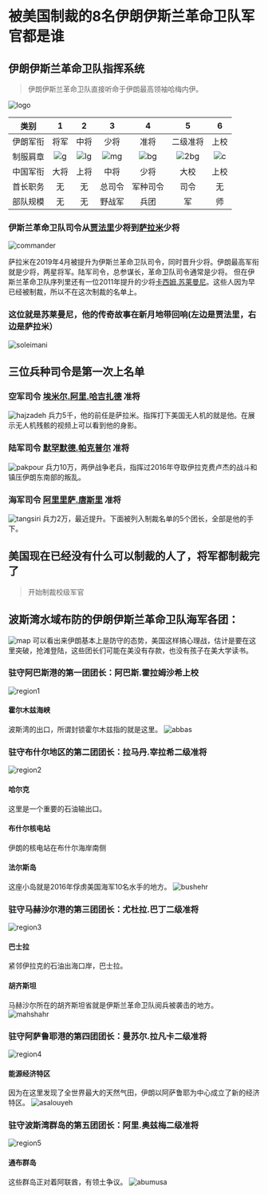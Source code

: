 # 被美国制裁的8名伊朗伊斯兰革命卫队军官都是谁

## 伊朗伊斯兰革命卫队指挥系统
>伊朗伊斯兰革命卫队直接听命于伊朗最高领袖哈梅内伊。

![logo](http://bazhou.blob.core.windows.net/learning/irgc/logo.png)

|类别|1|2|3|4|5|6|
|-|:-:|:-:|:-:|:-:|:-:|:-:|
|伊朗军衔|将军|中将|少将|准将|二级准将|上校|
|制服肩章|![g](http://bazhou.blob.core.windows.net/learning/irgc/IRGC_general.png)|![lg](http://bazhou.blob.core.windows.net/learning/irgc/IRGC_lieutenant_general.png)|![mg](http://bazhou.blob.core.windows.net/learning/irgc/IRGC_major_general.png)|![bg](http://bazhou.blob.core.windows.net/learning/irgc/IRGC_brigadier_general.png)|![2bg](http://bazhou.blob.core.windows.net/learning/irgc/IRGC_2nd_brigadier_general.png)|![c](http://bazhou.blob.core.windows.net/learning/irgc/IRGC_colonel.png)|
|中国军衔|大将|上将|中将|少将|大校|上校|
|首长职务|无|无|总司令|军种司令|司令|无|
|部队规模|无|无|野战军|兵团|军|师|旅|团|

### 伊斯兰革命卫队司令从[贾法里](https://en.wikipedia.org/wiki/Mohammad_Ali_Jafari)少将到[萨拉米](https://en.wikipedia.org/wiki/Hossein_Salami)少将
![commander](http://bazhou.blob.core.windows.net/learning/irgc/salami_jafari.jpg)

萨拉米在2019年4月被提升为伊斯兰革命卫队司令，同时晋升少将。伊朗最高军衔就是少将，两星将军。陆军司令，总参谋长，革命卫队司令通常是少将。
但在伊斯兰革命卫队序列里还有一位2011年提升的少将[卡西姆.苏莱曼尼](https://en.wikipedia.org/wiki/Qasem_Soleimani)。这些人因为早已经被制裁，所以不在这次制裁的名单上。

### 这位就是苏莱曼尼，他的传奇故事在新月地带回响(左边是贾法里，右边是萨拉米）
![soleimani](http://bazhou.blob.core.windows.net/learning/irgc/soleimani.jpg)

## 三位兵种司令是第一次上名单

### 空军司令 [埃米尔.阿里.哈吉扎德](https://en.wikipedia.org/wiki/Amir_Ali_Hajizadeh) 准将
![hajzadeh](http://bazhou.blob.core.windows.net/learning/irgc/Amir_Ali_Hajizade_IRGC_Aerospace_Commander.jpg)
兵力5千，他的前任是萨拉米。指挥打下美国无人机的就是他。在展示无人机残骸的视频上可以看到他的身影。

### 陆军司令 [默罕默德.帕克普尔](https://en.wikipedia.org/wiki/Mohammad_Pakpour) 准将
![pakpour](http://bazhou.blob.core.windows.net/learning/irgc/IRGC_Ground_Force_Commander_Mohammad_Pakpour.jpg)
兵力10万，两伊战争老兵，指挥过2016年夺取伊拉克费卢杰的战斗和镇压伊朗东南部的叛乱。

### 海军司令 [阿里里萨.唐斯里](https://en.wikipedia.org/wiki/Alireza_Tangsiri) 准将
![tangsiri](http://bazhou.blob.core.windows.net/learning/irgc/IRGC_Naval_Force_Commander_Alireza_Tangsiri.jpg)
兵力2万，最近提升。下面被列入制裁名单的5个团长，全部是他的手下。

## 美国现在已经没有什么可以制裁的人了，将军都制裁完了

>开始制裁校级军官

## 波斯湾水域布防的伊朗伊斯兰革命卫队海军各团：
![map](http://bazhou.blob.core.windows.net/learning/irgc/IRGC_naval.png)
可以看出来伊朗基本上是防守的态势，美国这样搞心理战，估计是要在这里突破，抢滩登陆，这些团长们可能在美没有存款，也没有孩子在美大学读书。

### 驻守阿巴斯港的第一团团长：阿巴斯.霍拉姆沙希上校
![region1](http://bazhou.blob.core.windows.net/learning/irgc/Abbas_Gholamshahi_IRGC_Naval_Commander_1st_Bandar_Abbas.jpg)
#### 霍尔木兹海峡 
波斯湾的出口，所谓封锁霍尔木兹指的就是这里。
![abbas](http://bazhou.blob.core.windows.net/learning/irgc/1_Abbas.png)

### 驻守布什尔地区的第二团团长：拉马丹.宰拉希二级准将
![region2](http://bazhou.blob.core.windows.net/learning/irgc/Ramdan_Zirahi_IRGC_Naval_Commander_2nd_Bushehr.jpg)
#### 哈尔克
这里是一个重要的石油输出口。
#### 布什尔核电站
伊朗的核电站在布什尔海岸南侧
#### 法尔斯岛
这座小岛就是2016年俘虏美国海军10名水手的地方。
![bushehr](http://bazhou.blob.core.windows.net/learning/irgc/2_Bushehr.png)

### 驻守马赫沙尔港的第三团团长：尤杜拉.巴丁二级准将
![region3](http://bazhou.blob.core.windows.net/learning/irgc/Yadollah_Badin_IRGC_Naval_Commander_3rd_Mahshahr.jpg)
#### 巴士拉
紧邻伊拉克的石油出海口岸，巴士拉。
#### 胡齐斯坦
马赫沙尔所在的胡齐斯坦省就是伊斯兰革命卫队阅兵被袭击的地方。
![mahshahr](http://bazhou.blob.core.windows.net/learning/irgc/3_Mahshahr.png)

### 驻守阿萨鲁耶港的第四团团长：曼苏尔.拉凡卡二级准将
![region4](http://bazhou.blob.core.windows.net/learning/irgc/Mansour_Ravankar_IRGC_Naval_Commander_4th_Asalouyeh.jpg)
#### 能源经济特区
因为在这里发现了全世界最大的天然气田，伊朗以阿萨鲁耶为中心成立了新的经济特区。
![asalouyeh](http://bazhou.blob.core.windows.net/learning/irgc/4_Asalouyeh.png)

### 驻守波斯湾群岛的第五团团长：阿里.奥兹梅二级准将
![region5](http://bazhou.blob.core.windows.net/learning/irgc/Ali_Ozmaei_IRGC_Naval_Commander_5th_Abu_musa_Persian_Gulf_Islands.jpg)
#### 通布群岛
这些群岛正对着阿联酋，有领土争议。
![abumusa](http://bazhou.blob.core.windows.net/learning/irgc/5_Abu_Musa.png)